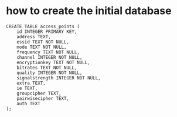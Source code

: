how to create the initial database
==================================

	CREATE TABLE access_points (
		id INTEGER PRIMARY KEY,
		address TEXT,
		essid TEXT NOT NULL,
		mode TEXT NOT NULL,
		frequency TEXT NOT NULL,
		channel INTEGER NOT NULL,
		encryptionkey TEXT NOT NULL,
		bitrates TEXT NOT NULL,
		quality INTEGER NOT NULL,
		signalstrength INTEGER NOT NULL,
		extra TEXT,
		ie TEXT,
		groupcipher TEXT,
		pairwisecipher TEXT,
		auth TEXT
	);
